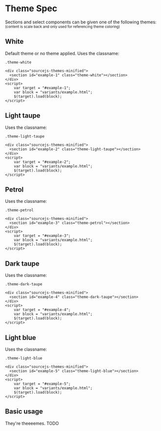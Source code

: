 ﻿# Theme Spec

Sections and select components can be given one of the following themes:<br>
<small>(content is scale back and only used for referencing theme coloring)</small>

## White
Default theme or no theme applied.
Uses the classname:
```
.theme-white
```

```example
<div class="sourcejs-themes-minified">
  <section id="example-1" class="theme-white"></section>
</div>
<script>
	var target = "#example-1";
	var block = "variants/example.html";
	$(target).load(block);
</script>
```

## Light taupe

Uses the classname:
```
.theme-light-taupe
```

```example
<div class="sourcejs-themes-minified">
  <section id="example-2" class="theme-light-taupe"></section>
</div>
<script>
	var target = "#example-2";
	var block = "variants/example.html";
	$(target).load(block);
</script>
```


## Petrol

Uses the classname:
```
.theme-petrol
```

```example
<div class="sourcejs-themes-minified">
  <section id="example-3" class="theme-petrol"></section>
</div>
<script>
	var target = "#example-3";
	var block = "variants/example.html";
	$(target).load(block);
</script>
```



## Dark taupe

Uses the classname:
```
.theme-dark-taupe
```

```example
<div class="sourcejs-themes-minified">
  <section id="example-4" class="theme-dark-taupe"></section>
</div>
<script>
	var target = "#example-4";
	var block = "variants/example.html";
	$(target).load(block);
</script>
```




## Light blue

Uses the classname:
```
.theme-light-blue
```

```example
<div class="sourcejs-themes-minified">
  <section id="example-5" class="theme-light-blue"></section>
</div>
<script>
	var target = "#example-5";
	var block = "variants/example.html";
	$(target).load(block);
</script>
```


## Basic usage
They're theeeemes. TODO
